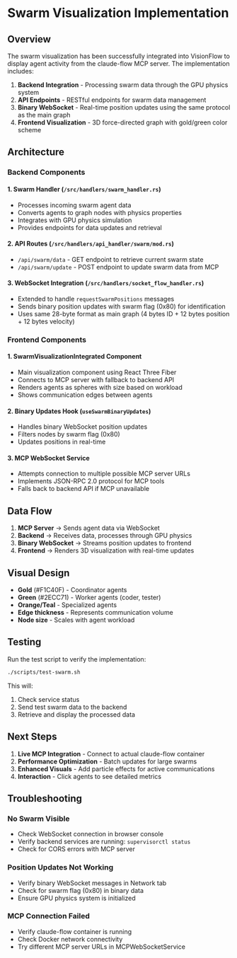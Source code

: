 # Swarm Visualization Implementation

## Overview

The swarm visualization has been successfully integrated into VisionFlow to display agent activity from the claude-flow MCP server. The implementation includes:

1. **Backend Integration** - Processing swarm data through the GPU physics system
2. **API Endpoints** - RESTful endpoints for swarm data management
3. **Binary WebSocket** - Real-time position updates using the same protocol as the main graph
4. **Frontend Visualization** - 3D force-directed graph with gold/green color scheme

## Architecture

### Backend Components

#### 1. Swarm Handler (`/src/handlers/swarm_handler.rs`)
- Processes incoming swarm agent data
- Converts agents to graph nodes with physics properties
- Integrates with GPU physics simulation
- Provides endpoints for data updates and retrieval

#### 2. API Routes (`/src/handlers/api_handler/swarm/mod.rs`)
- `/api/swarm/data` - GET endpoint to retrieve current swarm state
- `/api/swarm/update` - POST endpoint to update swarm data from MCP

#### 3. WebSocket Integration (`/src/handlers/socket_flow_handler.rs`)
- Extended to handle `requestSwarmPositions` messages
- Sends binary position updates with swarm flag (0x80) for identification
- Uses same 28-byte format as main graph (4 bytes ID + 12 bytes position + 12 bytes velocity)

### Frontend Components

#### 1. SwarmVisualizationIntegrated Component
- Main visualization component using React Three Fiber
- Connects to MCP server with fallback to backend API
- Renders agents as spheres with size based on workload
- Shows communication edges between agents

#### 2. Binary Updates Hook (`useSwarmBinaryUpdates`)
- Handles binary WebSocket position updates
- Filters nodes by swarm flag (0x80)
- Updates positions in real-time

#### 3. MCP WebSocket Service
- Attempts connection to multiple possible MCP server URLs
- Implements JSON-RPC 2.0 protocol for MCP tools
- Falls back to backend API if MCP unavailable

## Data Flow

1. **MCP Server** → Sends agent data via WebSocket
2. **Backend** → Receives data, processes through GPU physics
3. **Binary WebSocket** → Streams position updates to frontend
4. **Frontend** → Renders 3D visualization with real-time updates

## Visual Design

- **Gold** (#F1C40F) - Coordinator agents
- **Green** (#2ECC71) - Worker agents (coder, tester)
- **Orange/Teal** - Specialized agents
- **Edge thickness** - Represents communication volume
- **Node size** - Scales with agent workload

## Testing

Run the test script to verify the implementation:

```bash
./scripts/test-swarm.sh
```

This will:
1. Check service status
2. Send test swarm data to the backend
3. Retrieve and display the processed data

## Next Steps

1. **Live MCP Integration** - Connect to actual claude-flow container
2. **Performance Optimization** - Batch updates for large swarms
3. **Enhanced Visuals** - Add particle effects for active communications
4. **Interaction** - Click agents to see detailed metrics

## Troubleshooting

### No Swarm Visible
- Check WebSocket connection in browser console
- Verify backend services are running: `supervisorctl status`
- Check for CORS errors with MCP server

### Position Updates Not Working
- Verify binary WebSocket messages in Network tab
- Check for swarm flag (0x80) in binary data
- Ensure GPU physics system is initialized

### MCP Connection Failed
- Verify claude-flow container is running
- Check Docker network connectivity
- Try different MCP server URLs in MCPWebSocketService